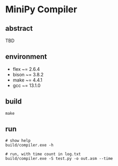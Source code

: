 # MiniPy Compiler

## abstract

TBD

## environment

- flex ~= 2.6.4
- bison ~= 3.8.2
- make ~= 4.4.1
- gcc ~= 13.1.0

## build

```shell
make
```

## run

```shell
# show help
build/compiler.exe -h

# run, with time count in log.txt
build/compiler.exe -S test.py -o out.asm --time
```
